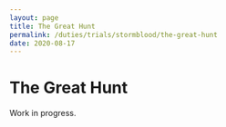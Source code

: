 ```yaml
---
layout: page
title: The Great Hunt
permalink: /duties/trials/stormblood/the-great-hunt
date: 2020-08-17
---
```


# The Great Hunt

Work in progress.
